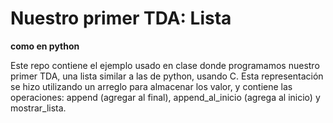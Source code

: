 # Nuestro primer TDA: Lista 
**como en python**

Este repo contiene el ejemplo usado en clase donde programamos nuestro primer TDA, una lista similar a las de python, usando C. Esta representación se hizo utilizando un arreglo para almacenar los valor, y contiene las operaciones: append (agregar al final), append_al_inicio (agrega al inicio) y mostrar_lista.